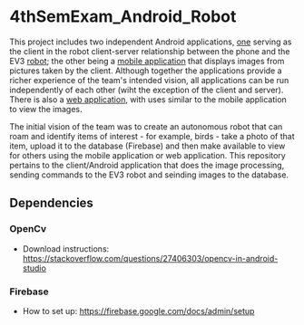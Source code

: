 # 4thSemExam_Android_Robot
This project includes two independent Android applications, [one](https://github.com/mngdnmw/4thSemExam_Android_Robot)  serving as the client in the robot client-server relationship between the phone and the EV3 [robot](https://github.com/mngdnmw/4thSemExam_AA); the other being a [mobile application](https://github.com/mngdnmw/4thSemExam_Android) that displays images from pictures taken by the client. Although together the applications provide a richer experience of the team's intended vision, all applications can be run independently of each other (wiht the exception of the client and server). There is also a [web application](https://github.com/mngdnmw/4thSemExam_Web), with uses similar to the mobile application to view the images.

The initial vision of the team was to create an autonomous robot that can roam and identify items of interest - for example, birds - take a photo of that item, upload it to the database (Firebase) and then make available to view for others using the mobile application or web application. This repository pertains to the client/Android application that does the image processing, sending commands to the EV3 robot and seinding images to the database.

## Dependencies
### OpenCv
* Download instructions: https://stackoverflow.com/questions/27406303/opencv-in-android-studio
### Firebase
* How to set up: https://firebase.google.com/docs/admin/setup
